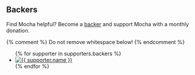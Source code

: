 ## Backers

Find Mocha helpful? Become a [backer](https://opencollective.com/mochajs#support) and support Mocha with a monthly donation.

{% comment %}
Do not remove whitespace below!
{% endcomment %}

<ul class="image-list" id="backers">
{% for supporter in supporters.backers %}<li><a href="{{ supporter.website }}" target="_blank" rel="noopener" title="{{ supporter.name }}"><img src="{{ supporter.avatar }}" alt="{{ supporter.name }}" /></a></li>{% endfor %}
</ul>
